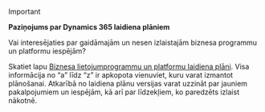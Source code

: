 > [!IMPORTANT]
> **Paziņojums par Dynamics 365 laidiena plāniem**
>
> Vai interesējaties par gaidāmajām un nesen izlaistajām biznesa programmu un platformu iespējām? 
> 
> Skatiet lapu [Biznesa lietojumprogrammu un platformu laidiena plāni](https://go.microsoft.com/fwlink/?linkid=2010158). Visa informācija no “a” līdz “z” ir apkopota vienuviet, kuru varat izmantot plānošanai. Atkarībā no laidiena plānu versijas varat uzzināt par jauniem pakalpojumiem un iespējām, kā arī par līdzekļiem, ko paredzēts izlaist nākotnē.
